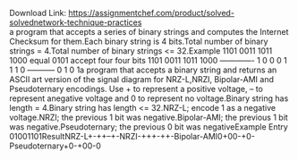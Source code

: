 Download Link: https://assignmentchef.com/product/solved-solvednetwork-technique-practices
<br>
a program that accepts a series of binary strings and computes the Internet Checksum for them.Each binary string is 4 bits.Total number of binary strings = 4.Total number of binary strings &lt;= 32.Example 1101 0011 1011 1000 equal 0101 accept four four bits 1101 0011 1011 1000 ————- 1 0 0 0 1 1 1 0 ———– 0 1 0 1a program that accepts a binary string and returns an ASCII art version of the signal diagram for NRZ-L,NRZI, Bipolar-AMI and Pseudoternary encodings. Use + to represent a positive voltage, – to represent anegative voltage and 0 to represent no voltage.Binary string has length = 4.Binary string has length &lt;= 32.NRZ-L; encode 1 as a negative voltage.NRZI; the previous 1 bit was negative.Bipolar-AMI; the previous 1 bit was negative.Pseudoternary; the previous 0 bit was negativeExample Entry 01001101ResultNRZ-L+-++–+-NRZI-+++-++-Bipolar-AMI0+00-+0-Pseudoternary+0-+00-0